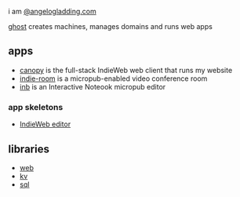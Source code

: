 i am [@angelogladding.com](//angelogladding.com)

[ghost](//github.com/angelogladding/ghost) creates machines, manages domains and runs web apps

## apps
* [canopy](//github.com/angelogladding/canopy) is the full-stack IndieWeb web client that runs my website
* [indie-room](//github.com/angelogladding/indie-room) is a micropub-enabled video conference room
* [inb](//github.com/angelogladding/inb) is an Interactive Noteook micropub editor

### app skeletons
* [IndieWeb editor](//github.com/angelogladding/IndieWeb-editor)

## libraries
* [web](//github.com/angelogladding/web)
* [kv](//github.com/angelogladding/kv)
* [sql](//github.com/angelogladding/sql)
